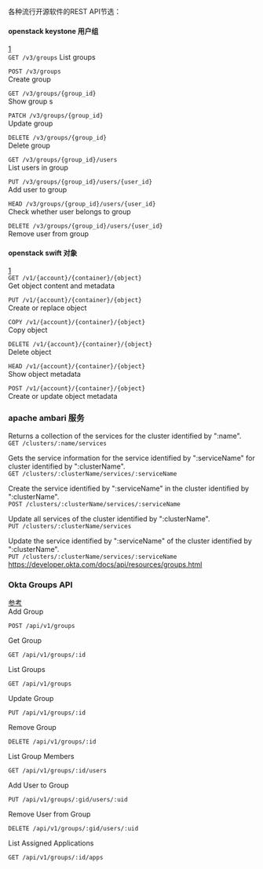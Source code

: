 各种流行开源软件的REST API节选：

#### openstack keystone 用户组
[1](https://developer.openstack.org/api-ref/identity/v3/index.html#groups)  
```GET /v3/groups```
List groups

 `POST /v3/groups`  
Create group

 `GET /v3/groups/{group_id}`  
Show group s

`PATCH /v3/groups/{group_id}`  
Update group

 `DELETE /v3/groups/{group_id}`  
Delete group

 `GET /v3/groups/{group_id}/users`  
List users in group

 `PUT /v3/groups/{group_id}/users/{user_id}`  
Add user to group


`HEAD /v3/groups/{group_id}/users/{user_id}`  
Check whether user belongs to group

 `DELETE /v3/groups/{group_id}/users/{user_id}`  
Remove user from group

#### openstack swift 对象
[1](https://developer.openstack.org/api-ref/object-store/)  
`GET /v1/{account}/{container}/{object}`  
Get object content and metadata


 `PUT /v1/{account}/{container}/{object}`  
Create or replace object


`COPY /v1/{account}/{container}/{object}`  
Copy object


 `DELETE /v1/{account}/{container}/{object}`  
Delete object

`HEAD /v1/{account}/{container}/{object}`  
Show object metadata

 `POST /v1/{account}/{container}/{object}`  
Create or update object metadata

### apache ambari 服务
Returns a collection of the services for the cluster identified by ":name".  
`GET /clusters/:name/services`   

Gets the service information for the service identified by ":serviceName" for cluster identified by ":clusterName".  
`GET /clusters/:clusterName/services/:serviceName`  

Create the service identified by ":serviceName" in the cluster identified by ":clusterName".  
`POST /clusters/:clusterName/services/:serviceName`  

Update all services of the cluster identified by ":clusterName".  
`PUT /clusters/:clusterName/services`  

Update the service identified by ":serviceName" of the cluster identified by ":clusterName".  
`PUT /clusters/:clusterName/services/:serviceName`  
https://developer.okta.com/docs/api/resources/groups.html
### Okta Groups API
[参考](https://developer.okta.com/docs/api/resources/groups.html)  
Add Group
```
POST /api/v1/groups
```
Get Group
```
GET /api/v1/groups/:id
```
List Groups
```
GET /api/v1/groups
```
Update Group
```
PUT /api/v1/groups/:id
```
Remove Group
```
DELETE /api/v1/groups/:id
```
List Group Members
```
GET /api/v1/groups/:id/users
```
Add User to Group
```
PUT /api/v1/groups/:gid/users/:uid
```
Remove User from Group
```
DELETE /api/v1/groups/:gid/users/:uid
```
List Assigned Applications
```
GET /api/v1/groups/:id/apps
```

